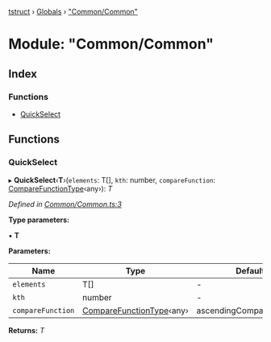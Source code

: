 [tstruct](../README.md) › [Globals](../globals.md) › ["Common/Common"](_common_common_.md)

# Module: "Common/Common"

## Index

### Functions

* [QuickSelect](_common_common_.md#quickselect)

## Functions

###  QuickSelect

▸ **QuickSelect**‹**T**›(`elements`: T[], `kth`: number, `compareFunction`: [CompareFunctionType](_comparefunction_.md#comparefunctiontype)‹any›): *T*

*Defined in [Common/Common.ts:3](https://github.com/powerofsoul/tstruct/blob/b1dd7f8/src/Common/Common.ts#L3)*

**Type parameters:**

▪ **T**

**Parameters:**

Name | Type | Default |
------ | ------ | ------ |
`elements` | T[] | - |
`kth` | number | - |
`compareFunction` | [CompareFunctionType](_comparefunction_.md#comparefunctiontype)‹any› | ascendingCompareFunction |

**Returns:** *T*
